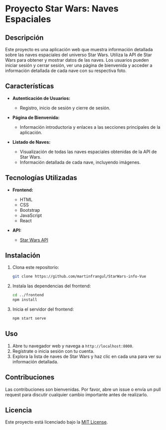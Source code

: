 # Proyecto Star Wars: Naves Espaciales

## Descripción

Este proyecto es una aplicación web que muestra información detallada sobre las naves espaciales del universo Star Wars. Utiliza la API de Star Wars para obtener y mostrar datos de las naves. Los usuarios pueden iniciar sesión y cerrar sesión, ver una página de bienvenida y acceder a información detallada de cada nave con su respectiva foto.

## Características

- **Autenticación de Usuarios:**
  - Registro, inicio de sesión y cierre de sesión.

- **Página de Bienvenida:**
  - Información introductoria y enlaces a las secciones principales de la aplicación.

- **Listado de Naves:**
  - Visualización de todas las naves espaciales obtenidas de la API de Star Wars.
  - Información detallada de cada nave, incluyendo imágenes.

## Tecnologías Utilizadas

- **Frontend:**
  - HTML
  - CSS
  - Bootstrap
  - JavaScript
  - React

- **API:**
  - [Star Wars API](https://swapi.dev/)

## Instalación

1. Clona este repositorio:
    ```bash
    git clone https://github.com/martinfrangul/StarWars-info-Vue
    ```
2. Instala las dependencias del frontend:
    ```bash
    cd ../frontend
    npm install
    ```
3. Inicia el servidor del frontend:
    ```bash
    npm start serve
    ```

## Uso

1. Abre tu navegador web y navega a `http://localhost:8000`.
2. Regístrate o inicia sesión con tu cuenta.
3. Explora la lista de naves de Star Wars y haz clic en cada una para ver su información detallada.

## Contribuciones

Las contribuciones son bienvenidas. Por favor, abre un issue o envía un pull request para discutir cualquier cambio importante antes de realizarlo.

## Licencia

Este proyecto está licenciado bajo la [MIT License](LICENSE).
